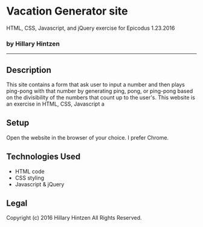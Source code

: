# Vacation Generator site
HTML, CSS, Javascript, and jQuery exercise for Epicodus 1.23.2016
### by Hillary Hintzen

***

## Description
This site contains a form that ask user to input a number and then plays ping-pong with that number by generating ping, pong, or ping-pong based on the divisibility of the numbers that count up to the user's. This website is an exercise in HTML, CSS, Javascript a
## Setup
Open the website in the browser of your choice. I prefer Chrome.

## Technologies Used
* HTML code
* CSS styling
* Javascript & jQuery

## Legal
Copyright (c) 2016 Hillary Hintzen All Rights Reserved.
